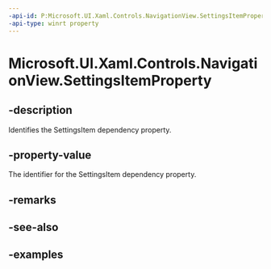 ```yaml
---
-api-id: P:Microsoft.UI.Xaml.Controls.NavigationView.SettingsItemProperty
-api-type: winrt property
---
```


<!-- Property syntax.
public DependencyProperty SettingsItemProperty { get; }
-->

# Microsoft.UI.Xaml.Controls.NavigationView.SettingsItemProperty

## -description

Identifies the SettingsItem dependency property.

## -property-value

The identifier for the SettingsItem dependency property.

## -remarks

## -see-also

## -examples

